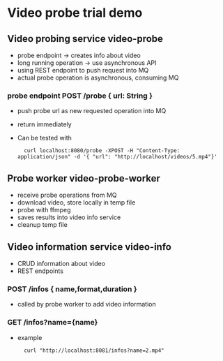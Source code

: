 # Video probe trial demo

## Video probing service **video-probe**

* probe endpoint -> creates info about video
* long running operation -> use asynchronous API
* using REST endpoint to push request into MQ
* actual probe operation is asynchronous, consuming MQ

### probe endpoint POST /probe { url: String }
* push probe url as new requested operation into MQ
* return immediately

* Can be tested with

		curl localhost:8080/probe -XPOST -H "Content-Type: application/json" -d '{ "url": "http://localhost/videos/5.mp4"}'


## Probe worker **video-probe-worker**
* receive probe operations from MQ
* download video, store locally in temp file
* probe with ffmpeg
* saves results into video info service
* cleanup temp file

## Video information service **video-info**

* CRUD information about video
* REST endpoints

### POST /infos { name,format,duration }
* called by probe worker to add video information

### GET /infos?name={name}

* example

		curl "http://localhost:8081/infos?name=2.mp4"

